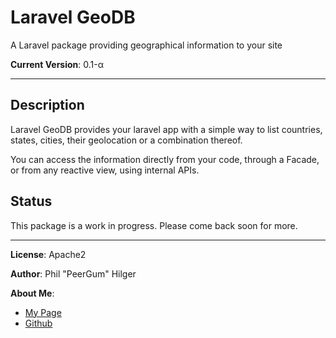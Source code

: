 # Laravel GeoDB

A Laravel package providing geographical information to your site

**Current Version**: 0.1-&alpha;

---
## Description
Laravel GeoDB provides your laravel app with a simple way to
list countries, states, cities, their geolocation or a combination thereof.

You can access the information directly from your code,
through a Facade, or from any reactive view, using internal APIs.

## Status
This package is a work in progress. Please come back soon for more.

---
**License**: Apache2

**Author**: Phil "PeerGum" Hilger

**About Me**:
- [My Page](https://phil.hilger.ca)
- [Github](https://github.com/peergum)
